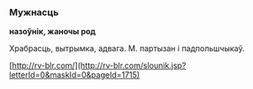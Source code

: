 ### Мужнасць
**назоўнік, жаночы род**

Храбрасць, вытрымка, адвага. М. партызан і падпольшчыкаў.

<a rel="author">[http://rv-blr.com/](http://rv-blr.com/slounik.jsp?letterId=0&maskId=0&pageId=1715)</a>
